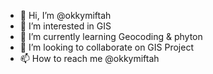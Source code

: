 - 👋 Hi, I’m @okkymiftah
- 👀 I’m interested in GIS
- 🌱 I’m currently learning Geocoding & phyton
- 💞️ I’m looking to collaborate on GIS Project
- 📫 How to reach me @okkymiftah

<!---
okkymiftah/okkymiftah is a ✨ special ✨ repository because its `README.md` (this file) appears on your GitHub profile.
You can click the Preview link to take a look at your changes.
--->
